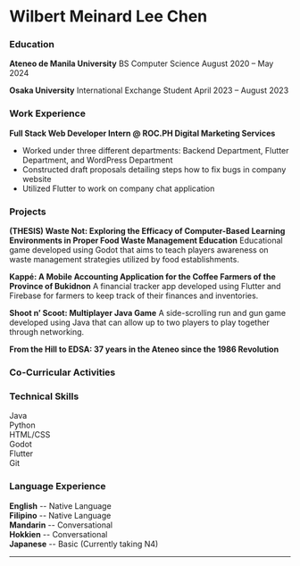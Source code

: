 # Wilbert Meinard Lee Chen

### Education
**Ateneo de Manila University**
BS Computer Science
August 2020 – May 2024

**Osaka University**
International Exchange Student
April 2023 – August 2023

### Work Experience
**Full Stack Web Developer Intern @ ROC.PH Digital Marketing Services**
- Worked under three different departments: Backend Department, Flutter Department, and WordPress Department
- Constructed draft proposals detailing steps how to fix bugs in company website
- Utilized Flutter to work on company chat application

### Projects
**(THESIS) Waste Not:  Exploring the Efficacy of Computer-Based Learning Environments in Proper Food Waste Management Education**
Educational game developed using Godot that aims to teach players awareness on waste management strategies utilized by food establishments.

**Kappé: A Mobile Accounting Application for the Coffee Farmers of the Province of Bukidnon**
A financial tracker app developed using Flutter and Firebase for farmers to keep track of their finances and inventories.

**Shoot n’ Scoot: Multiplayer Java Game**
A side-scrolling run and gun game developed using Java that can allow up to two players to play together through networking. 

**From the Hill to EDSA: 37 years in the Ateneo since the 1986 Revolution**


### Co-Curricular Activities

### Technical Skills
Java  
Python  
HTML/CSS  
Godot  
Flutter  
Git  

### Language Experience
**English** -- Native Language  
**Filipino** -- Native Language  
**Mandarin** -- Conversational  
**Hokkien** -- Conversational  
**Japanese** -- Basic (Currently taking N4)  

----
